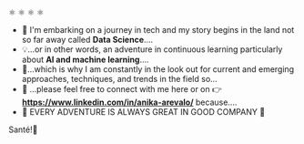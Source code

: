 ⚛️ ⚛️ ⚛️ ⚛️
- 🚀 I'm embarking on a journey in tech and my story begins in the land not so far away called **Data Science**....
- 💡…or in other words, an adventure in continuous learning particularly about **AI and machine learning**….
- 🤩…which is why I am constantly in the look out for current and emerging approaches, techniques, and trends in the field so... 
- 🤝 ...please feel free to connect with me here or on 👉**https://www.linkedin.com/in/anika-arevalo/** because....
- 🙌 EVERY ADVENTURE IS ALWAYS GREAT IN GOOD COMPANY 🙌

Santé!🥂
